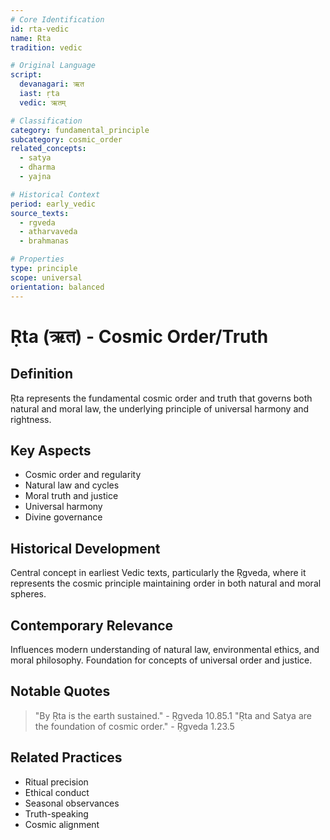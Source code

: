 ```yaml
---
# Core Identification
id: rta-vedic
name: Ṛta
tradition: vedic

# Original Language
script:
  devanagari: ऋत
  iast: ṛta
  vedic: ऋतम्

# Classification
category: fundamental_principle
subcategory: cosmic_order
related_concepts:
  - satya
  - dharma
  - yajna

# Historical Context
period: early_vedic
source_texts:
  - rgveda
  - atharvaveda
  - brahmanas

# Properties
type: principle
scope: universal
orientation: balanced
---
```


# Ṛta (ऋत) - Cosmic Order/Truth

## Definition
Ṛta represents the fundamental cosmic order and truth that governs both natural and moral law, the underlying principle of universal harmony and rightness.

## Key Aspects
- Cosmic order and regularity
- Natural law and cycles
- Moral truth and justice
- Universal harmony
- Divine governance

## Historical Development
Central concept in earliest Vedic texts, particularly the Ṛgveda, where it represents the cosmic principle maintaining order in both natural and moral spheres.

## Contemporary Relevance
Influences modern understanding of natural law, environmental ethics, and moral philosophy. Foundation for concepts of universal order and justice.

## Notable Quotes
> "By Ṛta is the earth sustained." - Ṛgveda 10.85.1
> "Ṛta and Satya are the foundation of cosmic order." - Ṛgveda 1.23.5

## Related Practices
- Ritual precision
- Ethical conduct
- Seasonal observances
- Truth-speaking
- Cosmic alignment
